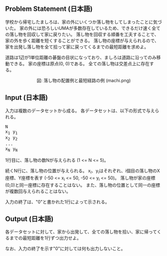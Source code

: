 Problem Statement (日本語)
--
学校から帰宅したましろは、家の外にいくつか落し物をしてしまったことに気づいた。
家の外には恐ろしいUMAが多数存在しているため、できるだけ速く全ての落し物を回収して家に戻りたい。
落し物を回収する順番を工夫することで、家の外を歩く距離を短くすることができる。
落し物の座標が与えられるので、家を出発し落し物を全て拾って家に戻ってくるまでの最短距離を求めよ。

道路は1辺が1単位距離の碁盤の目状になっており、ましろは道路に沿ってのみ移動できる。
家の座標は原点(0, 0)である。
全ての落し物は交差点上に存在する。

<center>
図: 落し物の配置例と最短経路の例 (machi.png)
</center>

Input (日本語)
--
入力は複数のデータセットから成る。
各データセットは、以下の形式で与えられる。

<pre>
N
x<sub>1</sub> y<sub>1</sub>
x<sub>2</sub> y<sub>2</sub>
...
x<sub>N</sub> y<sub>N</sub>
</pre>

1行目に、落し物の数Nが与えられる (1 <= N <= 5)。

続くN行に、落し物の位置が与えられる。
x<sub>i</sub>、y<sub>i</sub>はそれぞれ、i個目の落し物のX座標、Y座標を表す (-50 <= x<sub>i</sub> <= 50, -50 <= y<sub>i</sub> <= 50)。
落し物が家の座標(0,0)と同一座標に存在することはない。
また、落し物の位置として同一の座標が複数回与えられることはない。

入力の終了は、"0"と書かれた1行によって示される。

Output (日本語)
--
各データセットに対して、家から出発して、全ての落し物を拾い、家に帰ってくるまでの最短距離を1行ずつ出力せよ。

なお、入力の終了を示す"0"に対しては何も出力しないこと。

